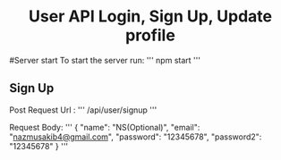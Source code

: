 <h1 align="center">User API Login, Sign Up, Update profile</h1>

#Server start
To start the server run:
'''
npm start
'''

## Sign Up 
Post Request
Url :  ''' /api/user/signup '''

Request Body:
'''
{
    "name": "NS(Optional)", 
    "email": "nazmusakib4@gmail.com",
    "password": "12345678",
    "password2": "12345678"
}
'''